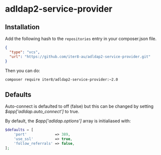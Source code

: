 # adldap2-service-provider

## Installation

Add the following hash to the `repositories` entry in your composer.json file.

```json
{
  "type": "vcs",
  "url": "https://github.com/iter8-au/adldap2-service-provider.git"
}
```

Then you can do:

```bash
composer require iter8/adldap2-service-provider:~2.0
```

## Defaults

Auto-connect is defaulted to off (false) but this can be changed by setting *$app['adldap.auto_connect']* to true.

By default, the *$app['adldap.options']* array is initialiased with:

```php
$defaults = [
    'port'             => 389,
    'use_ssl'          => true,
    'follow_referrals' => false,
];
```
